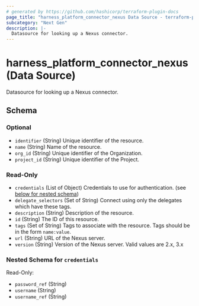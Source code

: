 ```yaml
---
# generated by https://github.com/hashicorp/terraform-plugin-docs
page_title: "harness_platform_connector_nexus Data Source - terraform-provider-harness"
subcategory: "Next Gen"
description: |-
  Datasource for looking up a Nexus connector.
---
```


# harness_platform_connector_nexus (Data Source)

Datasource for looking up a Nexus connector.



<!-- schema generated by tfplugindocs -->
## Schema

### Optional

- `identifier` (String) Unique identifier of the resource.
- `name` (String) Name of the resource.
- `org_id` (String) Unique identifier of the Organization.
- `project_id` (String) Unique identifier of the Project.

### Read-Only

- `credentials` (List of Object) Credentials to use for authentication. (see [below for nested schema](#nestedatt--credentials))
- `delegate_selectors` (Set of String) Connect using only the delegates which have these tags.
- `description` (String) Description of the resource.
- `id` (String) The ID of this resource.
- `tags` (Set of String) Tags to associate with the resource. Tags should be in the form `name:value`.
- `url` (String) URL of the Nexus server.
- `version` (String) Version of the Nexus server. Valid values are 2.x, 3.x

<a id="nestedatt--credentials"></a>
### Nested Schema for `credentials`

Read-Only:

- `password_ref` (String)
- `username` (String)
- `username_ref` (String)


